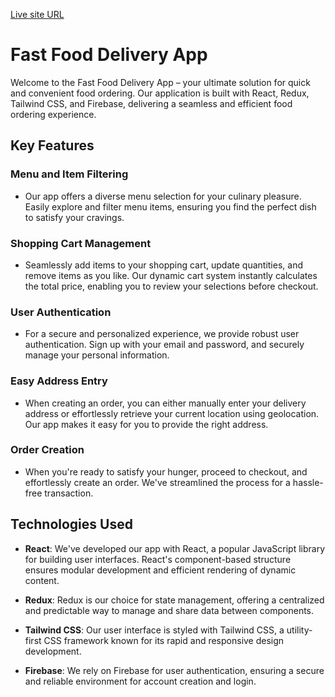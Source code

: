
[Live site URL](https://gomealres.netlify.app/)


# Fast Food Delivery App

Welcome to the Fast Food Delivery App – your ultimate solution for quick and convenient food ordering. Our application is built with React, Redux, Tailwind CSS, and Firebase, delivering a seamless and efficient food ordering experience.

## Key Features

### Menu and Item Filtering
- Our app offers a diverse menu selection for your culinary pleasure. Easily explore and filter menu items, ensuring you find the perfect dish to satisfy your cravings.

### Shopping Cart Management
- Seamlessly add items to your shopping cart, update quantities, and remove items as you like. Our dynamic cart system instantly calculates the total price, enabling you to review your selections before checkout.

### User Authentication
- For a secure and personalized experience, we provide robust user authentication. Sign up with your email and password, and securely manage your personal information.

### Easy Address Entry
- When creating an order, you can either manually enter your delivery address or effortlessly retrieve your current location using geolocation. Our app makes it easy for you to provide the right address.

### Order Creation
- When you're ready to satisfy your hunger, proceed to checkout, and effortlessly create an order. We've streamlined the process for a hassle-free transaction.

## Technologies Used

- **React**: We've developed our app with React, a popular JavaScript library for building user interfaces. React's component-based structure ensures modular development and efficient rendering of dynamic content.

- **Redux**: Redux is our choice for state management, offering a centralized and predictable way to manage and share data between components.

- **Tailwind CSS**: Our user interface is styled with Tailwind CSS, a utility-first CSS framework known for its rapid and responsive design development.

- **Firebase**: We rely on Firebase for user authentication, ensuring a secure and reliable environment for account creation and login.
